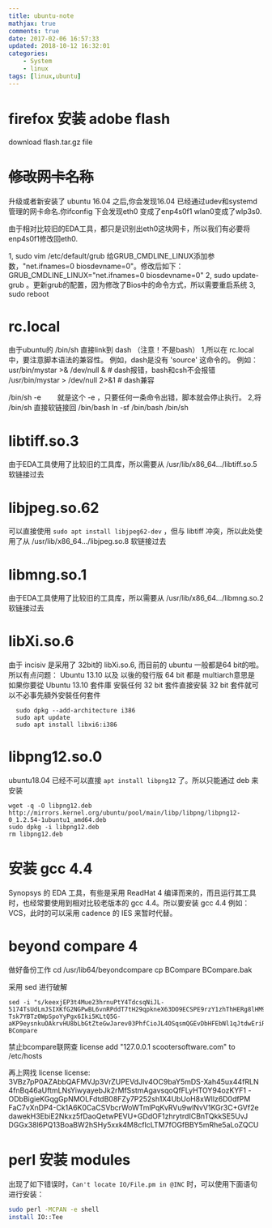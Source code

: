 ```yaml
---
title: ubuntu-note
mathjax: true
comments: true
date: 2017-02-06 16:57:33
updated: 2018-10-12 16:32:01
categories:
    - System
    - linux
tags: [linux,ubuntu]
---
```


# firefox 安装 adobe flash
download flash.tar.gz file


# ~~修改网卡名称~~
升级或者新安装了 ubuntu 16.04 之后,你会发现16.04 已经通过udev和systemd 管理的网卡命名.你ifconfig 下会发现eth0 变成了enp4s0f1 wlan0变成了wlp3s0.

由于相对比较旧的EDA工具，都只是识别出eth0这块网卡，所以我们有必要将enp4s0f1修改回eth0.

1, sudo vim /etc/default/grub
   给GRUB_CMDLINE_LINUX添加参数，"net.ifnames=0 biosdevname=0"。修改后如下：
    GRUB_CMDLINE_LINUX="net.ifnames=0 biosdevname=0"
2, sudo update-grub 。更新grub的配置，因为修改了Bios中的命令方式，所以需要重启系统
3, sudo reboot

# rc.local
由于ubuntu的 /bin/sh 直接link到 dash （注意！不是bash）
1,所以在 rc.local中，要注意脚本语法的兼容性。
例如，dash是没有 'source' 这命令的。
例如：usr/bin/mystar >& /dev/null &         # dash报错，bash和csh不会报错
/usr/bin/mystar > /dev/null 2>&1     # dash兼容

/bin/sh -e
　　就是这个 -e ，只要任何一条命令出错，脚本就会停止执行。
2,将 /bin/sh 直接软链接回 /bin/bash
  ln -sf /bin/bash /bin/sh

# libtiff.so.3
  由于EDA工具使用了比较旧的工具库，所以需要从 /usr/lib/x86_64.../libtiff.so.5 软链接过去

# libjpeg.so.62
  可以直接使用 `sudo apt install libjpeg62-dev` ，但与 libtiff 冲突，所以此处使用了从 /usr/lib/x86_64.../libjpeg.so.8 软链接过去

# libmng.so.1
  由于EDA工具使用了比较旧的工具库，所以需要从 /usr/lib/x86_64.../libmng.so.2 软链接过去

# libXi.so.6
  由于 incisiv 是采用了 32bit的 libXi.so.6, 而目前的 ubuntu 一般都是64 bit的啦。所以有点问题：
  Ubuntu 13.10 以及 以後的發行版 64 bit 都是 multiarch意思是 如果你要從 Ubuntu 13.10 套件庫 安裝任何 32 bit 套件直接安裝 32 bit 套件就可以不必事先額外安裝任何套件

```
  sudo dpkg --add-architecture i386
  sudo apt update
  sudo apt install libxi6:i386
```

# libpng12.so.0
ubuntu18.04 已经不可以直接 `apt install libpng12` 了。所以只能通过 deb 来安装
```
wget -q -O libpng12.deb http://mirrors.kernel.org/ubuntu/pool/main/libp/libpng/libpng12-0_1.2.54-1ubuntu1_amd64.deb
sudo dpkg -i libpng12.deb
rm libpng12.deb
```

# 安装 gcc 4.4
  Synopsys 的 EDA 工具，有些是采用 ReadHat 4 编译而来的，而且运行其工具时，也经常要使用到相对比较老版本的 gcc 4.4。所以要安装 gcc 4.4
  例如：VCS，此时的可以采用 cadence 的 IES 来暂时代替。

# beyond compare 4
  做好备份工作
cd /usr/lib64/beyondcompare
cp BCompare BCompare.bak

  采用 sed 进行破解
```
sed -i "s/keexjEP3t4Mue23hrnuPtY4TdcsqNiJL-5174TsUdLmJSIXKfG2NGPwBL6vnRPddT7tH29qpkneX63DO9ECSPE9rzY1zhThHERg8lHM9IBFT+rVuiY823aQJuqzxCKIE1bcDqM4wgW01FH6oCBP1G4ub01xmb4BGSUG6ZrjxWHJyNLyIlGvOhoY2HAYzEtzYGwxFZn2JZ66o4RONkXjX0DF9EzsdUef3UAS+JQ+fCYReLawdjEe6tXCv88GKaaPKWxCeaUL9PejICQgRQOLGOZtZQkLgAelrOtehxz5ANOOqCaJgy2mJLQVLM5SJ9Dli909c5ybvEhVmIC0dc9dWH+/N9KmiLVlKMU7RJqnE+WXEEPI1SgglmfmLc1yVH7dqBb9ehOoKG9UE+HAE1YvH1XX2XVGeEqYUY-Tsk7YBTz0WpSpoYyPgx6Iki5KLtQ5G-aKP9eysnkuOAkrvHU8bLbGtZteGwJarev03PhfCioJL4OSqsmQGEvDbHFEbNl1qJtdwEriR+VNZts9vNNLk7UGfeNwIiqpxjk4Mn09nmSd8FhM4ifvcaIbNCRoMPGl6KU12iseSe+w+1kFsLhX+OhQM8WXcWV10cGqBzQE9OqOLUcg9n0krrR3KrohstS9smTwEx9olyLYppvC0p5i7dAx2deWvM1ZxKNs0BvcXGukR+/g" BCompare
```
  禁止bcompare联网查 license
add "127.0.0.1 scootersoftware.com" to /etc/hosts

  再上网找 license
license:
3VBz7pP0AZAbbQAFMVJp3VrZUPEVdJlv4OC9baY5mDS-Xah45ux44fRLN
4fnBq46aUftmLNsYiwyayebJk2rMfSstmAgavsqoQfFLyHTOY94ozKYF1
-ODbBigieKGqgGpNMOLFdtdB08FZy7P252sh1X4UbUoH8xWIlz6D0dfPM
FaC7vXnDP4-Ck1A6K0CaCSVbcrWoWTmlPqKvRVu9wlNvV1KGr3C+GVf2e
dawekH3EbiE2Nkxz5fDaoQetwPEVU+GDdOF1zhrytrdICBnTQkkSE5UvJ
DGGx38l6PQ13BoaBW2hSHy5xxk4M8cfIcLTM7fOGfBBY5mRhe5aLoZQCU

# perl 安装 modules
出现了如下错误时，`Can't locate IO/File.pm in @INC`
时，可以使用下面语句进行安装：
```bash
sudo perl -MCPAN -e shell
install IO::Tee
```
